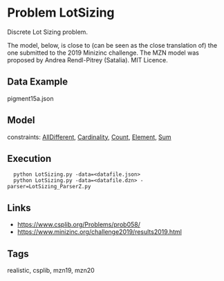 # Problem LotSizing

Discrete Lot Sizing problem.

The model, below, is close to (can be seen as the close translation of) the one submitted to the 2019 Minizinc challenge.
The MZN model was proposed by Andrea Rendl-Pitrey (Satalia).
MIT Licence.

## Data Example
  pigment15a.json

## Model
  constraints: [AllDifferent](http://pycsp.org/documentation/constraints/AllDifferent), [Cardinality](http://pycsp.org/documentation/constraints/Cardinality), [Count](http://pycsp.org/documentation/constraints/Count), [Element](http://pycsp.org/documentation/constraints/Element), [Sum](http://pycsp.org/documentation/constraints/Sum)

## Execution
```
  python LotSizing.py -data=<datafile.json>
  python LotSizing.py -data=<datafile.dzn> -parser=LotSizing_ParserZ.py
```

## Links
  - https://www.csplib.org/Problems/prob058/
  - https://www.minizinc.org/challenge2019/results2019.html

## Tags
  realistic, csplib, mzn19, mzn20
